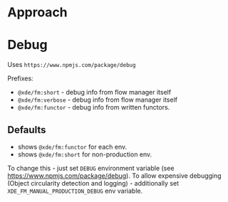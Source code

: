 # Approach

<!-- TODO: .distinct -->

# Debug

Uses `https://www.npmjs.com/package/debug`

Prefixes:

-   `@xde/fm:short` - debug info from flow manager itself
-   `@xde/fm:verbose` - debug info from flow manager itself
-   `@xde/fm:functor` - debug info from written functors.

## Defaults

-   shows `@xde/fm:functor` for each env.
-   shows `@xde/fm:short` for non-production env.

To change this - just set `DEBUG` environment variable (see https://www.npmjs.com/package/debug).
To allow expensive debugging (Object circularity detection and logging) - additionally set `XDE_FM_MANUAL_PRODUCTION_DEBUG` env variable.
